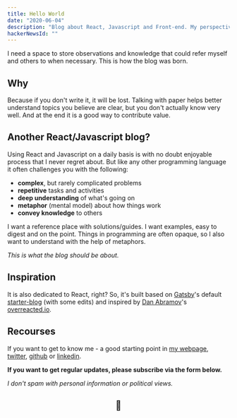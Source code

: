 ```yaml
---
title: Hello World
date: "2020-06-04"
description: "Blog about React, Javascript and Front-end. My perspective on common web dev challenges."
hackerNewsId: ""
---
```


I need a space to store observations and knowledge that could refer myself and others to when necessary. This is how the blog was born.

## Why
Because if you don't write it, it will be lost. Talking with paper helps better understand topics you believe are clear, but you don't actually know very well. And at the end it is a good way to contribute value.

## Another React/Javascript blog?
Using React and Javascript on a daily basis is with no doubt enjoyable process that I never regret about. But like any other programming language it often challenges you with the following:
 - **complex**, but rarely complicated problems
 - **repetitive** tasks and activities
 - **deep understanding** of what's going on
 - **metaphor** (mental model) about how things work
 - **convey knowledge** to others

I want a reference place with solutions/guides. I want examples, easy to digest and on the point. Things in programming are often opaque, so I also want to understand with the help of metaphors.

*This is what the blog should be about.*

## Inspiration
It is also dedicated to React, right? So, it's built based on [Gatsby](https://www.gatsbyjs.org/)'s default [starter-blog](https://github.com/gatsbyjs/gatsby-starter-blog) (with some edits) and inspired by [Dan Abramov](https://twitter.com/dan_abramov)'s [overreacted.io](https://overreacted.io).

## Recourses
If you want to get to know me - a good starting point in [my webpage](https://webup.org), [twitter](https://twitter.com/moubi), [github](https://github.com/moubi) or [linkedin](https://www.linkedin.com/in/moubi/).

**If you want to get regular updates, please subscribe via the form below.**

_I don't spam with personal information or political views._

<div align="center">
 <h2>👋</h2>
</div>
